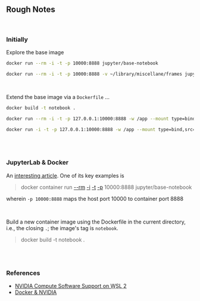 
<br>

## Rough Notes

<br>

### Initially

Explore the base image

```bash
docker run --rm -i -t -p 10000:8888 jupyter/base-notebook
```

```bash
docker run --rm -i -t -p 10000:8888 -v ~/library/miscellane/frames jupyter/base-notebook
```

<br>

Extend the base image via a `Dockerfile` ...

```bash
docker build -t notebook .
```

```bash
docker run --rm -i -t -p 127.0.0.1:10000:8888 -w /app --mount type=bind,src="$(pwd)",target=/app notebook
```

```bash
docker run -i -t -p 127.0.0.1:10000:8888 -w /app --mount type=bind,src="$(pwd)",target=/app notebook
```

<br>
<br>

### JupyterLab & Docker

An [interesting article](https://www.docker.com/blog/supercharging-ai-ml-development-with-jupyterlab-and-docker/).  One of its key examples is

> docker container run <a href="https://docs.docker.com/engine/reference/commandline/run/#:~:text=a%20container%20exits-,%2D%2Drm,-Automatically%20remove%20the" title="remove">--rm</a> <a href="https://docs.docker.com/engine/reference/commandline/run/#:~:text=and%20reaps%20processes-,%2D%2Dinteractive,-%2C%20%2Di" title="--interactive">-i</a> <a href="https://docs.docker.com/get-started/02_our_app/#:~:text=Finally%2C%20the-,%2Dt,-flag%20tags%20your" title="tag">-t</a> <a href="https://docs.docker.com/engine/reference/commandline/run/#:~:text=%2D%2Dpublish%20%2C-,%2Dp,-Publish%20a%20container%E2%80%99s" title="--publish">-p</a> 10000:8888 jupyter/base-notebook

wherein `-p 10000:8888` maps the host port $10000$ to container port $8888$

<br>

Build a new container image using the Dockerfile in the current directory, i.e., the closing `.`; the image's tag is `notebook`.

> docker build -t notebook .


<br>
<br>

### References

*  <a href="https://docs.nvidia.com/cuda/wsl-user-guide/index.html#nvidia-compute-software-support-on-wsl-2">NVIDIA Compute Software Support on </a><abbr title="WSL: Windows Subsystem for Linux">WSL 2</abbr>
* [Docker & NVIDIA](https://docs.nvidia.com/ai-enterprise/deployment-guide-vmware/0.1.0/docker.html)

<br>
<br>

<br>
<br>

<br>
<br>

<br>
<br>